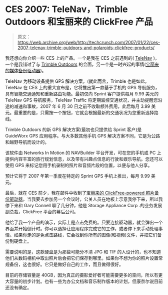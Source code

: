 # CES 2007: TeleNav，Trimble Outdoors 和宝丽来的 ClickFree 产品

> 原文：<https://web.archive.org/web/http://techcrunch.com/2007/01/22/ces-2007-telenav-trimble-outdoors-and-polaroids-clickfree-products/>

我还想向你介绍一些 CES 上的产品。一个是我在 CES 之前遇到的( [TeleNav](https://web.archive.org/web/20151014094600/http://www.telenav.com/products/) )，一个是我错过了与 [Trimble Outdoors](https://web.archive.org/web/20151014094600/http://www.trimbleoutdoors.com/GuideWorxGPS.aspx) 的会面，另一个是一时兴起的事情([宝丽来的媒体备份驱动器](https://web.archive.org/web/20151014094600/http://www.polaroid.com/global/detail.jsp?PRODUCT%3C%3Eprd_id=845524441765174&FOLDER%3C%3Efolder_id=2534374302034363&bmUID=1169491525525&bmLocale=en_US))。

TeleNav 为移动设备提供 GPS 解决方案。(就此而言，Trimble 也是如此。TeleNav 在 CES 上的重大宣布是，它将推出第一款基于手机的 GPS 导航服务，具有智能交通通知和重新路由功能。最初仅向 Sprint 客户提供每月 9.99 美元的 TeleNav GPS 导航服务，TeleNav Traffic 将定期监控交通状况，并主动提醒您沿途的减速和事故，2007 年 6 月 30 日之前不收取额外费用，此后每月 3.99 美元。最重要的是，只需按一个按钮，它就会根据最新的交通状况为您重新选择路线。

Trimble Outdoors 的新 GPS 解决方案(最初也只提供给 Sprint 客户)是 GuideWorx GPS 应用程序。与大多数其他手机 GPS 解决方案不同，它是为公路和越野导航而设计的。

该软件由 Networks In Motion 的 NAVBuilder 平台开发，可在您的手机或 PC 上提供内容丰富的旅行规划信息，以及带有兴趣点信息的行驶和娱乐导航。您还可以使用 GPS 来标记您用手机录制的照片和音频片段的位置，以便与他人分享。

预计它将于 2007 年第一季度在特定的 Sprint GPS 手机上推出，每月 9.99 美元。

最后，就在 CES 前夕，我在邮件中收到了[宝丽来的 ClickFree-powered 照片备份驱动器](https://web.archive.org/web/20151014094600/http://crunchgear.com/2006/12/28/polaroids-upcoming-clickfree-photo-backup-drive/)。当我要去参加另一个会议时，公关人员在地板上示意我停下来，所以我停下来和 Gary Connell 聊了几分钟，他是 Storage Appliance Corp .的业务发展副总裁，ClickFree 平台的幕后公司。

他给了我一个产品的演示，实际上是点击免费的。只要连接驱动器，就会弹出一个界面并开始倒计时。你可以选择让应用程序完成它的工作，或者停下来手动处理事情。如果你走的是免点击路线，它会找到你所有的图像(和视频)文件，并把它们备份到硬盘上。

需要说明的是，这款硬盘是为那些可能分不清 JPG 和 TIF 的人设计的，也不知道他们从数码相机中取出照片后会把它们保存到哪里。如果你不想为你的照片设置常规备份，这也很好。它只是做好自己的工作，而且做得很好。

目前的存储容量是 40GB，因为真正的摄影爱好者可能需要更多的空间，所以有更大容量的初步计划。也有一些为办公文档和音乐制作版本的计划，但康奈尔说目前还没有确定。